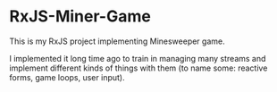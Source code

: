 # RxJS-Miner-Game
This is my RxJS project implementing Minesweeper game. 

I implemented it long time ago to train in managing many streams and implement different kinds of things with them (to name some: reactive forms, game loops, user input).
